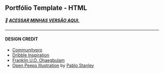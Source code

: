 ## Portfólio Template - HTML

##### 📌 [ACESSAR MINHAS VERSÃO AQUI.](https://fellipematos.github.io/)

<hr>

#### DESIGN CREDIT
- <a href="https://github.com/CommunityPro">Communitypro</a>
- <a href="https://dribbble.com/shots/14385288-Portfolio-Landing-Page?utm_source=Clipboard_Shot&utm_campaign=oguzyagiz&utm_content=Portfolio%3A%20Landing%20Page&utm_medium=Social_Share&utm_source=Clipboard_Shot&utm_campaign=oguzyagiz&utm_content=Portfolio%3A%20Landing%20Page&utm_medium=Social_Share">Dribble Inspiration</a>
- <a href="https://github.com/frankiefab100">Franklin U.O. Ohaegbulam</a>
- <a href="https://openpeeps.com/">Open Peeps Illustration</a> by <a href="https://twitter.com/pablostanley">Pablo Stanley</a> 

<!--
<hr>

<img src="https://forthebadge.com/images/badges/built-by-developers.svg">
<img src="https://forthebadge.com/images/badges/built-with-love.svg">
<img src="https://forthebadge.com/images/badges/ctrl-c-ctrl-v.svg">
<img src="https://forthebadge.com/images/badges/open-source.svg">
-->
